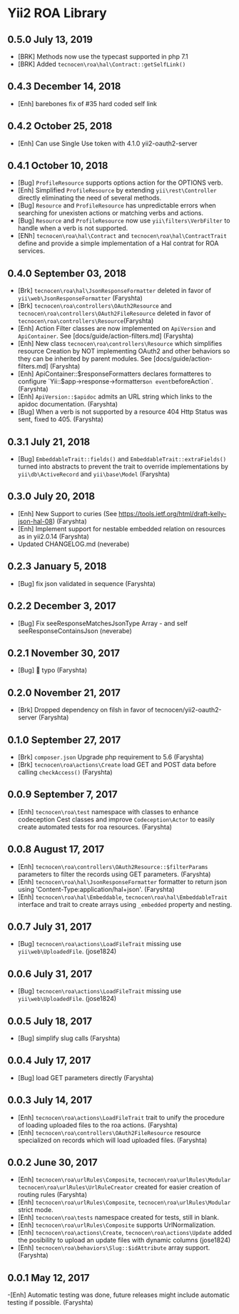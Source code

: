Yii2 ROA Library
================

0.5.0 July 13, 2019
-------------------------

- [BRK] Methods now use the typecast supported in php 7.1
- [BRK] Added `tecnocen\roa\hal\Contract::getSelfLink()`

0.4.3 December 14, 2018
----------------------

- [Enh] barebones fix of #35 hard coded self link

0.4.2 October 25, 2018
----------------------

- [Enh] Can use Single Use token with 4.1.0 yii2-oauth2-server

0.4.1 October 10, 2018
----------------------

- [Bug] `ProfileResource` supports options action for the OPTIONS verb.
- [Enh] Simplified `ProfileResource` by extending `yii\rest\Controller`
  directly eliminating the need of several methods.
- [Bug] `Resource` and `ProfileResource` has unpredictable errors when
  searching for unexisten actions or matching verbs and actions.
- [Bug] `Resource` and `ProfileResource` now use
  `yii\filters\VerbFilter` to handle when a verb is not supported.
- [ENh] `tecnocen\roa\hal\Contract` and
  `tecnocen\roa\hal\ContractTrait` define and provide a simple
   implementation of a Hal contrat for ROA services.

0.4.0 September 03, 2018
------------------------

- [Brk] `tecnocen\roa\hal\JsonResponseFormatter` deleted in favor of
  `yii\web\JsonResponseFormatter` (Faryshta)
- [Brk] `tecnocen\roa\controllers\OAuth2Resource` and
  `tecnocen\roa\controllers\OAuth2FileResource` deleted in favor of
  `tecnocen\roa\controllers\Resource`(Faryshta)
- [Enh] Action Filter classes are now implemented on `ApiVersion` and
  `ApiContainer`. See [docs/guide/action-filters.md] (Faryshta)
- [Enh] New class `tecnocen\roa\controllers\Resource` which simplifies resource
  Creation by NOT implementing OAuth2 and other behaviors so they can be
  inherited by parent modules. See [docs/guide/action-filters.md] (Faryshta)
- [Enh] ApiContainer::$responseFormatters declares formatteres to configure
  `Yii::$app->response->formatters` on event `beforeAction`. (Faryshta)
- [Enh] `ApiVersion::$apidoc` admits an URL string which links to the apidoc
  documentation. (Faryshta)
- [Bug] When a verb is not supported by a resource 404 Http Status was sent, fixed
  to 405. (Faryshta)

0.3.1 July 21, 2018
-------------------

- [Bug] `EmbeddableTrait::fields()` and `EmbeddableTrait::extraFields()` turned
  into abstracts to prevent the trait to override implementations by
  `yii\db\ActiveRecord` and `yii\base\Model` (Faryshta)

0.3.0 July 20, 2018
--------------------

- [Enh] New Support to curies
  (See https://tools.ietf.org/html/draft-kelly-json-hal-08) (Faryshta)
- [Enh] Implement support for nestable embedded relation on resources as in
  yii2.0.14 (Faryshta)
- Updated CHANGELOG.md (neverabe)

0.2.3 January 5, 2018
----------------------

- [Bug] fix json validated in sequence (Faryshta)

0.2.2 December 3, 2017
-----------------------

- [Bug] Fix seeResponseMatchesJsonType Array - and self seeResponseContainsJson (neverabe)

0.2.1 November 30, 2017
------------------------

- [Bug] :book: typo (Faryshta)

0.2.0 November 21, 2017
-------------------------

- [Brk] Dropped dependency on filsh in favor of tecnocen/yii2-oauth2-server (Faryshta)

0.1.0 September 27, 2017
-------------------------

- [Brk] `composer.json` Upgrade php requirement to 5.6 (Faryshta)
- [Brk] `tecnocen\roa\actions\Create` load GET and POST data before calling
  `checkAccess()` (Faryshta)

0.0.9 September 7, 2017
-------------------------

- [Enh] `tecnocen\roa\test` namespace with classes to enhance codeception Cest
  classes and improve `Codeception\Actor` to easily create automated tests for
  roa resources. (Faryshta)

0.0.8 August 17, 2017
----------------------

- [Enh] `tecnocen\roa\controllers\OAuth2Resource::$filterParams` parameters to
  filter the records using GET parameters. (Faryshta)
- [Enh] `tecnocen\roa\hal\JsonResponseFormatter` formatter to return json using
  'Content-Type:application/hal+json'. (Faryshta)
- [Enh] `tecnocen\roa\hal\Embeddable`, `tecnocen\roa\hal\EmbeddableTrait`
  interface and trait to create arrays using `_embedded` property and nesting.

0.0.7 July 31, 2017
--------------------

- [Bug] `tecnocen\roa\actions\LoadFileTrait` missing use `yii\web\UploadedFile`.
  (jose1824)

0.0.6 July 31, 2017
--------------------

- [Bug] `tecnocen\roa\actions\LoadFileTrait` missing use `yii\web\UploadedFile`.
  (jose1824)

0.0.5 July 18, 2017
---------------------

- [Bug] simplify slug calls (Faryshta)

0.0.4 July 17, 2017
--------------------

- [Bug] load GET parameters directly (Faryshta)

0.0.3 July 14, 2017
-------------------

- [Enh] `tecnocen\roa\actions\LoadFileTrait` trait to unify the procedure of
  loading uploaded files to the roa actions. (Faryshta)
- [Enh] `tecnocen\roa\controllers\OAuth2FileResource` resource specialized on
  records which will load uploaded files. (Faryshta)

0.0.2 June 30, 2017
--------------------

- [Enh] `tecnocen\roa\urlRules\Composite`, `tecnocen\roa\urlRules\Modular`
  `tecnocen\roa\urlRules\UrlRuleCreator` created for easier creation of routing
  rules (Faryshta)
- [Enh] `tecnocen\roa\urlRules\Composite`, `tecnocen\roa\urlRules\Modular`
  strict mode.
- [Enh] `tecnocen\roa\tests` namespace created for tests, still in blank.
- [Enh] `tecnocen\roa\urlRules\Composite` supports UrlNormalization.
- [Enh] `tecnocen\roa\actions\Create`, `tecnocen\roa\actions\Update`
  added the posibility to upload an update files with dynamic columns (jose1824)
- [Enh] `tecnocen\roa\behaviors\Slug::$idAttribute` array support. (Faryshta)

0.0.1 May 12, 2017
-------------------

-[Enh] Automatic testing was done, future releases might include automatic testing if possible. (Faryshta)
